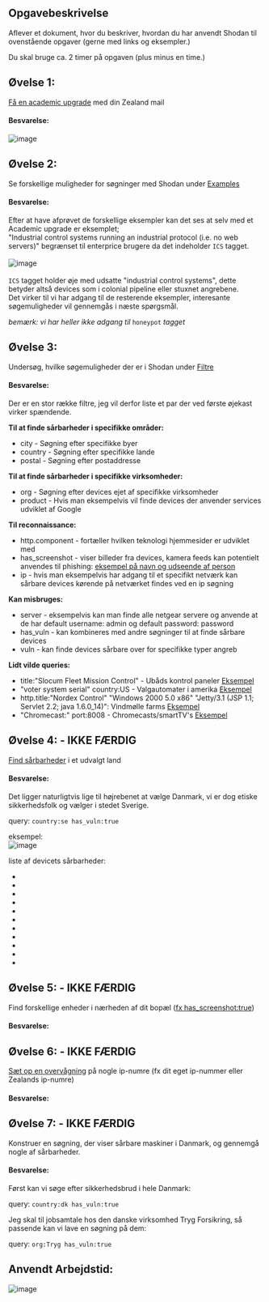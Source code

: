 ## Opgavebeskrivelse
Aflever et dokument, hvor du beskriver, hvordan du har anvendt Shodan til ovenstående opgaver (gerne med links og eksempler.) 

Du skal bruge ca. 2 timer på opgaven (plus minus en time.)

## Øvelse 1:
[Få en academic upgrade](https://help.shodan.io/the-basics/academic-upgrade) med din Zealand mail 

#### Besvarelse:
![image](https://user-images.githubusercontent.com/70659124/221358892-95be34ba-ec29-440f-bb71-646659bced43.png)


## Øvelse 2:
Se forskellige muligheder for søgninger med Shodan under [Examples](https://www.shodan.io/search/examples)

#### Besvarelse:
Efter at have afprøvet de forskellige eksempler kan det ses at selv med et Academic upgrade er eksemplet;  
"Industrial control systems running an industrial protocol (i.e. no web servers)" begrænset til enterprice brugere da det indeholder ```ICS``` tagget.  
<br/>
![image](https://user-images.githubusercontent.com/70659124/221359250-80200dfb-8d43-4444-9949-0100115c7764.png)  
<br/>
```ICS``` tagget holder øje med udsatte "industrial control systems", dette betyder altså devices som i colonial pipeline eller stuxnet angrebene.  
Det virker til vi har adgang til de resterende eksempler, interesante søgemuligheder vil gennemgås i næste spørgsmål.

*bemærk: vi har heller ikke adgang til* ```honeypot``` *tagget*

## Øvelse 3:
Undersøg, hvilke søgemuligheder der er i Shodan under [Filtre](https://www.shodan.io/search/filters)

#### Besvarelse:
Der er en stor række filtre, jeg vil derfor liste et par der ved første øjekast virker spændende.

**Til at finde sårbarheder i specifikke områder:**
<ul>
  <li>city - Søgning efter specifikke byer</li>
  <li>country - Søgning efter specifikke lande</li>
  <li>postal - Søgning efter postaddresse</li>
</ul>

**Til at finde sårbarheder i specifikke virksomheder:**
<ul>
  <li>org - Søgning efter devices ejet af specifikke virksomheder</li>
  <li>product - Hvis man eksempelvis vil finde devices der anvender services udviklet af Google</li>
</ul>

**Til reconnaissance:**

<ul>
  <li>http.component - fortæller hvilken teknologi hjemmesider er udviklet med</li>
  <li>has_screenshot - viser billeder fra devices, kamera feeds kan potentielt anvendes til phishing: <a href="https://user-images.githubusercontent.com/70659124/221361668-611a672a-2dd1-4a89-8675-67a3c8c9376b.png">eksempel på navn og udseende af person</a></li>
  <li>ip - hvis man eksempelvis har adgang til et specifikt netværk kan sårbare devices kørende på netværket findes ved en ip søgning</li>
</ul>

**Kan misbruges:**
<ul>
  <li>server - eksempelvis kan man finde alle netgear servere og anvende at de har default username: admin og default password: password</li>
  <li>has_vuln - kan kombineres med andre søgninger til at finde sårbare devices</li>
  <li>vuln - kan finde devices sårbare over for specifikke typer angreb</li>
</ul>


**Lidt vilde queries:**
<ul>
  <li>title:"Slocum Fleet Mission Control" - Ubåds kontrol paneler <a href="https://user-images.githubusercontent.com/70659124/221364257-be699bcb-6852-4f03-8b1f-52126027ca95.png">Eksempel</a></li>
  <li>"voter system serial" country:US - Valgautomater i amerika <a href="https://user-images.githubusercontent.com/70659124/221364387-2e4c0657-59cb-406d-bc12-448590bc4c52.png">Eksempel</a></li>
  <li>http.title:"Nordex Control" "Windows 2000 5.0 x86" "Jetty/3.1 (JSP 1.1; Servlet 2.2; java 1.6.0_14)": Vindmølle farms <a href="https://user-images.githubusercontent.com/70659124/221364302-af2e3bb2-f04b-4859-b051-c4cd42585a51.png">Eksempel</a></li>
  <li>"Chromecast:" port:8008 - Chromecasts/smartTV's <a href="https://user-images.githubusercontent.com/70659124/221364670-2b47971b-51a2-406c-a852-551e2e6d61cd.png">Eksempel</a></li>
</ul>




## Øvelse 4: - IKKE FÆRDIG
[Find sårbarheder](https://exposure.shodan.io/#/) i et udvalgt land

#### Besvarelse:
Det ligger naturligtvis lige til højrebenet at vælge Danmark, vi er dog etiske sikkerhedsfolk og vælger i stedet Sverige.

query: ```country:se has_vuln:true```


eksempel:  
![image](https://user-images.githubusercontent.com/70659124/221367559-a858871c-0259-42cf-9dad-3c3634fdec70.png)

liste af devicets sårbarheder:
<ul>
  <li></li>
  <li></li>
  <li></li>
  <li></li>
  <li></li>
  <li></li>
  <li></li>
  <li></li>
  <li></li>
  <li></li>
  <li></li>
</ul>


## Øvelse 5: - IKKE FÆRDIG
Find forskellige enheder i nærheden af dit bopæl ([fx has_screenshot:true](https://maps.shodan.io/#55.845069296840485/11.040662303566934/8/satellite/has_screenshot:true))

#### Besvarelse:


## Øvelse 6: - IKKE FÆRDIG
[Sæt op en overvågning](https://monitor.shodan.io/dashboard?language=en) på nogle ip-numre (fx dit eget ip-nummer eller Zealands ip-numre)

#### Besvarelse:


## Øvelse 7: - IKKE FÆRDIG
Konstruer en søgning, der viser sårbare maskiner i Danmark, og gennemgå nogle af sårbarheder. 

#### Besvarelse:
Først kan vi søge efter sikkerhedsbrud i hele Danmark:

query: ```country:dk has_vuln:true```

Jeg skal til jobsamtale hos den danske virksomhed Tryg Forsikring, så passende kan vi lave en søgning på dem:

query: ```org:Tryg has_vuln:true```




## Anvendt Arbejdstid:
![image](https://user-images.githubusercontent.com/70659124/221368519-46c3cfeb-750f-4206-be02-1c2969da9478.png)

